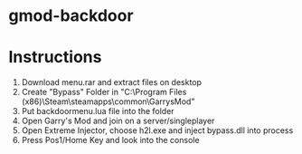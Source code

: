 # gmod-backdoor

# Instructions

1. Download menu.rar and extract files on desktop
2. Create "Bypass" Folder in "C:\Program Files (x86)\Steam\steamapps\common\GarrysMod"
3. Put backdoormenu.lua file into the folder
4. Open Garry's Mod and join on a server/singleplayer
5. Open Extreme Injector, choose h2l.exe and inject bypass.dll into process
6. Press Pos1/Home Key and look into the console
